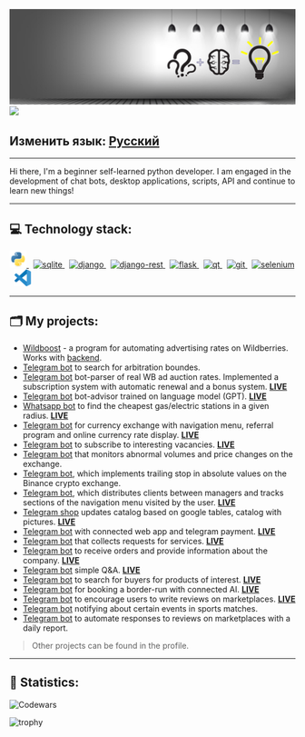 ![MasterHead](static/banner.png)
![](https://komarev.com/ghpvc/?username=dyanashek)
## Изменить язык: [Русский](README.md)
***
Hi there, I'm a beginner self-learned python developer. I am engaged in the development of chat bots, desktop applications, scripts, API and continue to learn new things!
***
## 💻 Technology stack:
<p align="left">
   <a href="https://www.python.org" target="_blank" rel="noreferrer">
     <img src="https://raw.githubusercontent.com/devicons/devicon/master/icons/python/python-original.svg" alt="python" width="30" height="30"/>
   </a>&nbsp;
   <a href="https://www.sqlite.org/" target="_blank" rel="noreferrer">
     <img src="https://www.vectorlogo.zone/logos/sqlite/sqlite-icon.svg" alt="sqlite" width="30" height="30"/>
   </a>&nbsp;
   <a href="https://www.djangoproject.com/" target="_blank" rel="noreferrer">
     <img src="https://cdn.worldvectorlogo.com/logos/django.svg" alt="django" width="30" height="30"/>
   </a>&nbsp;
   <a href="https://www.djangoproject.com/" target="_blank" rel="noreferrer">
     <img src="https://media.slid.es/uploads/708405/images/4005243/django_rest_500x500.png" alt="django-rest" width="33" height="33"/>
   </a>&nbsp;
   <a href="https://flask.palletsprojects.com/" target="_blank" rel="noreferrer">
     <img src="https://www.vectorlogo.zone/logos/pocoo_flask/pocoo_flask-icon.svg" alt="flask" width="30" height="30"/>
   </a>&nbsp;
   <a href="https://www.qt.io/" target="_blank" rel="noreferrer">
     <img src="https://upload.wikimedia.org/wikipedia/commons/0/0b/Qt_logo_2016.svg" alt="qt" width="30" height="30"/>
   </a>&nbsp;
   <a href="https://git-scm.com/" target="_blank" rel="noreferrer">
     <img src="https://www.vectorlogo.zone/logos/git-scm/git-scm-icon.svg" alt="git" width="30" height="30"/>
   </a>&nbsp;
   <a href="https://www.selenium.dev" target="_blank" rel="noreferrer">
     <img src="https://raw.githubusercontent.com/detain/svg-logos/780f25886640cef088af994181646db2f6b1a3f8/svg/selenium-logo.svg" alt="selenium" width="30" height="30"/>
   </a>&nbsp;
   <a target="_blank" rel="noreferrer">
     <img src="static/vscode.png" alt="vscode" width="30" height="30"/>
   </a>
</p>

***
## 🗂 My projects:
- [Wildboost](https://github.com/dyanashek/Wildboost-app) - a program for automating advertising rates on Wildberries. Works with [backend](https://github.com/dyanashek/Wildboost-api).
- [Telegram bot](https://github.com/dyanashek/Arbitrage_bot) to search for arbitration boundes.
- [Telegram bot](https://github.com/dyanashek/WB-prices-parser) bot-parser of real WB ad auction rates. Implemented a subscription system with automatic renewal and a bonus system. **[LIVE](https://t.me/WildBoost_bot)**
- [Telegram bot](https://github.com/dyanashek/Gpt-bot) bot-advisor trained on language model (GPT). **[LIVE](https://t.me/Inside_company_Bot)**
- [Whatsapp bot](https://github.com/dyanashek/Fuel-electric-stations) to find the cheapest gas/electric stations in a given radius. **[LIVE](https://wa.me/+393516886218)**
- [Telegram bot](https://github.com/dyanashek/Thailand-exchange) for currency exchange with navigation menu, referral program and online currency rate display. **[LIVE](https://t.me/XChange_money_bot)**
- [Telegram bot](https://github.com/dyanashek/job-notifier) to subscribe to interesting vacancies. **[LIVE](https://t.me/nadomnik_subscription_bot)**
- [Telegram bot](https://github.com/dyanashek/Tinkoff-exchange-anomalies) that monitors abnormal volumes and price changes on the exchange.
- [Telegram bot](https://github.com/dyanashek/Binance_trailing-stop_bot), which implements trailing stop in absolute values on the Binance crypto exchange.
- [Telegram bot](https://github.com/dyanashek/China-travel), which distributes clients between managers and tracks sections of the navigation menu visited by the user. **[LIVE](https://t.me/ChinaTrevel_bot)**
- [Telegram shop](https://github.com/dyanashek/Telegram-shop-bot) updates catalog based on google tables, catalog with pictures. **[LIVE](https://t.me/Two2Lives_bot)**
- [Telegram bot](https://github.com/dyanashek/Web-app-bot) with connected web app and telegram payment. **[LIVE](https://t.me/Inside_StoreBot)**
- [Telegram bot](https://github.com/dyanashek/Taro-bot) that collects requests for services. **[LIVE](https://t.me/yakovleva_anna_taro_bot)**
- [Telegram bot](https://github.com/dyanashek/Outfit-shop) to receive orders and provide information about the company. **[LIVE](https://t.me/outfit_item_bot)**
- [Telegram bot](https://github.com/dyanashek/Visa-consulting-bot) simple Q&A. **[LIVE](https://t.me/spain_pomogator_bot)**
- [Telegram bot](https://github.com/dyanashek/Seller2Buyer) to search for buyers for products of interest. **[LIVE](https://t.me/seller2buyer_bot)**
- [Telegram bot](https://github.com/dyanashek/Border-run) for booking a border-run with connected AI. **[LIVE](https://t.me/XChange_border_bot)**
- [Telegram bot](https://github.com/dyanashek/Marketplace-reviews) to encourage users to write reviews on marketplaces. **[LIVE](https://t.me/Mobile_Beauty_Bot)**
- [Telegram bot](https://github.com/dyanashek/Sport_parser) notifying about certain events in sports matches.
- [Telegram bot](https://github.com/dyanashek/Answer-wb-reviews) to automate responses to reviews on marketplaces with a daily report.

>Other projects can be found in the profile.
***
## 📝 Statistics:
![Codewars](https://www.codewars.com/users/dyanashek/badges/large)


![trophy](https://github-profile-trophy.vercel.app/?username=dyanashek&theme=onedark&title=Commits,Repositories,Followers&margin-w=15&margin-h=15)